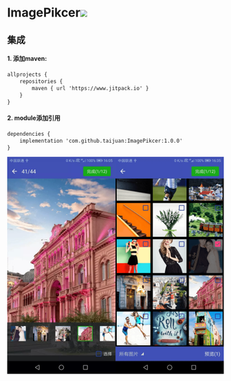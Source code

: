 # ImagePikcer[![](https://www.jitpack.io/v/taijuan/ImagePikcer.svg)](https://www.jitpack.io/#taijuan/ImagePikcer)

## 集成
#### 1. 添加maven:
    allprojects {
	    repositories {
	        maven { url 'https://www.jitpack.io' }
	    }
	}
#### 2. module添加引用
	dependencies {
	    implementation 'com.github.taijuan:ImagePikcer:1.0.0'
	}
	
<img src="./images/screenshots-1.webp" width = "50%" alt="截图-1" align=center /><img src="./images/screenshots-2.png" width = "50%" alt="截图-2" align=center />
